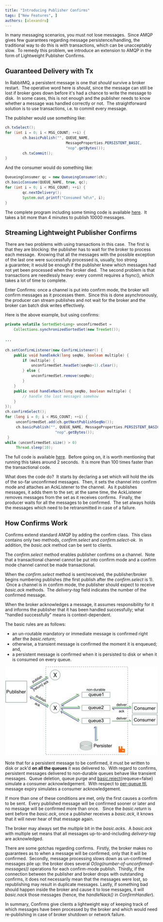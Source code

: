 ```yaml
---
title: "Introducing Publisher Confirms"
tags: ["New Features", ]
authors: [alexandru]
---
```


In many messaging scenarios, you must not lose messages.  Since AMQP gives few guarantees regarding message persistence/handling, the traditional way to do this is with transactions, which can be unacceptably slow.  To remedy this problem, we introduce an extension to AMQP in the form of Lightweight Publisher Confirms.

<!-- truncate -->

## Guaranteed Delivery with Tx

In RabbitMQ, a persistent message is one that *should* survive a broker restart.  The operative word here is *should*, since the message can still be lost if broker goes down before it's had a chance to write the message to disk.  In some cases, this is not enough and the publisher needs to know whether a message was handled correctly or not.  The straightforward solution is to use transactions, i.e. to commit every message.

The publisher would use something like:

```java
ch.txSelect();
for (int i = 0; i < MSG_COUNT; ++i) {
        ch.basicPublish("", QUEUE_NAME,
                            MessageProperties.PERSISTENT_BASIC,
                            "nop".getBytes());
        ch.txCommit();
}
```

And the consumer would do something like:

```java
QueueingConsumer qc = new QueueingConsumer(ch);
ch.basicConsume(QUEUE_NAME, true, qc);
for (int i = 0; i < MSG_COUNT; ++i) {
        qc.nextDelivery();
        System.out.printf("Consumed %d\n", i);
}
```

The complete program including some timing code is available [here](http://gist.github.com/613157).  It takes a bit more than 4 minutes to publish 10000 messages.

## Streaming Lightweight Publisher Confirms

There are two problems with using transactions in this case.  The first is that they are blocking: the publisher has to wait for the broker to process each message.  Knowing that all the messages with the possible exception of the last one were successfully processed is, usually, too strong a guarantee; it would be enough if the publisher knew which messages had not yet been processed when the broker died.  The second problem is that transactions are needlessly heavy: every commit requires a fsync(), which takes a lot of time to complete.

Enter Confirms: once a channel is put into confirm mode, the broker will confirm messages as it processes them.  Since this is done asynchronously, the producer can stream publishes and not wait for the broker and the broker can batch disk writes effectively.

Here is the above example, but using confirms:

```java
private volatile SortedSet<Long> unconfirmedSet =
    Collections.synchronizedSortedSet(new TreeSet());

...

ch.setConfirmListener(new ConfirmListener() {
    public void handleAck(long seqNo, boolean multiple) {
        if (multiple) {
            unconfirmedSet.headSet(seqNo+1).clear();
        } else {
            unconfirmedSet.remove(seqNo);
        }
    }
    public void handleNack(long seqNo, boolean multiple) {
        // handle the lost messages somehow
    }
});
ch.confirmSelect();
for (long i = 0; i < MSG_COUNT; ++i) {
     unconfirmedSet.add(ch.getNextPublishSeqNo());
     ch.basicPublish("", QUEUE_NAME, MessageProperties.PERSISTENT_BASIC,
                       "nop".getBytes());
 }
while (unconfirmedSet.size() > 0)
     Thread.sleep(10);
```

The full code is available [here](http://hg.rabbitmq.com/rabbitmq-java-client/file/default/test/src/com/rabbitmq/examples/ConfirmDontLoseMessages.java).  Before going on, it is worth mentioning that running this takes around 2 seconds.  It is more than 100 times faster than the transactional code.

What does the code do?  It starts by declaring a set which will hold the ids of the so-far unconfirmed messages.  Then, it sets the channel into confirm mode and attaches an AckListener to the channel.  As it publishes messages, it adds them to the set; at the same time, the AckListener removes messages from the set as it receives confirms.  Finally, the producer waits for all the messages to be confirmed.  The set always holds the messages which need to be retransmitted in case of a failure.

## How Confirms Work

Confirms extend standard AMQP by adding the confirm class.  This class contains only two methods, *confirm.select* and *confirm.select-ok*.  In addition, the *basic.ack* method can be sent to clients.

The *confirm.select* method enables publisher confirms on a channel.  Note that a transactional channel cannot be put into confirm mode and a confirm mode channel cannot be made transactional.

When the *confirm.select* method is sent/received, the publisher/broker begins numbering publishes (the first publish after the *confirm.select* is 1).  Once a channel is in confirm mode, the publisher should expect to receive *basic.ack* methods.  The *delivery-tag* field indicates the number of the confirmed message.

When the broker acknowledges a message, it assumes responsibility for it and informs the publisher that it has been handled successfully; what "handled successfully" means is context-dependent.

The basic rules are as follows:

* an un-routable mandatory or immediate message is confirmed right after the *basic.return*;
* otherwise, a transient message is confirmed the moment it is enqueued; and,
* a persistent message is confirmed when it is persisted to disk or when it is consumed on every queue.

![](pubacks.svg)

Note that for a persistent message to be confirmed, it must be written to disk or ack'd **on all the queues** it was delivered to.  With regard to confirms, persistent messages delivered to non-durable queues behave like transient messages.  Queue deletion, queue purge and [basic.reject](/blog/2010/08/03/well-ill-let-you-go-basicreject-in-rabbitmq)&lcub;requeue=false} simulate a consumer acknowledgement.  With respect to [per-queue ttl](/docs/ttl#queue-ttl), message expiry simulates a consumer acknowledgement.

If more than one of these conditions are met, only the first causes a confirm to be sent.  Every published message will be confirmed sooner or later and no message will be confirmed more than once.   Since the *basic.return* is sent before the *basic.ack*, once a publisher receives a *basic.ack*, it knows that it will never hear of that message again.

The broker may always set the *multiple* bit in the *basic.ack*s.  A *basic.ack* with multiple set means that all messages up-to-and-including *delivery-tag* are acknowledged.

There are some gotchas regarding confirms.  Firstly, the broker makes no guarantees as to when a message will be confirmed, only that it will be confirmed.  Secondly, message processing slows down as un-confirmed messages pile up: the broker does several *O(log(number-of-unconfirmed-messages))* operations for each confirm-mode publish.  Thirdly, if the connection between the publisher and broker drops with outstanding confirms, it does not necessarily mean that the messages were lost, so republishing may result in duplicate messages.  Lastly, if something bad should happen inside the broker and cause it to lose messages, it will *basic.nack* those messages (hence, the *handleNack()* in *ConfirmHandler*).

In summary, Confirms give clients a lightweight way of keeping track of which messages have been processed by the broker and which would need re-publishing in case of broker shutdown or network failure.

